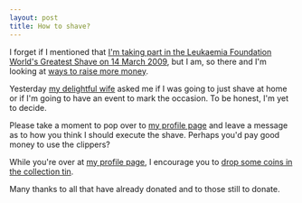 ```yaml
---
layout: post
title: How to shave?
---
```


I forget if I mentioned that [I'm taking part in the Leukaemia Foundation
World's Greatest Shave on 14 March
2009](/2009/02/15/please-sponsor-me-in-world's-greatest-shave-2009/), but I am,
so there and I'm looking at [ways to raise more
money](http://localhost:4000/2009/02/18/wax-on.-wax-off/).


Yesterday [my delightful wife](http://thribble.blogspot.com.au/) asked me if I
was going to just shave at home or if I'm going to have an event to mark the
occasion. To be honest, I'm yet to decide.


Please take a moment to pop over to [my profile
page](http://my.imisfriendraising.com.au/personalPage.aspx?SID=54895) and leave
a message as to how you think I should execute the shave. Perhaps you'd pay good
money to use the clippers?


While you're over at [my profile
page](http://my.imisfriendraising.com.au/personalPage.aspx?SID=54895), I
encourage you to [drop some coins in the collection
tin](https://secure.imisfriendraising.com.au/registrant/donate.aspx?EventID=9529&amp;LangPref=en-CA&amp;SPID=1239819).


Many thanks to all that have already donated and to those still to donate.

